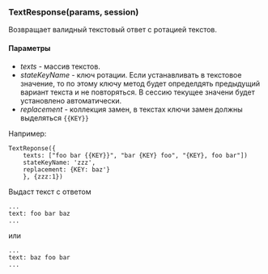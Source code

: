 ### TextResponse(params, session)
Возвращает валидный текстовый ответ с ротацией текстов.
#### Параметры
* _texts_ - массив текстов. 
* _stateKeyName_ - ключ ротации. Если устанавливать в текстовое значение, то по этому ключу метод будет определдять предыдущий вариант текста и не повторяться. В сессию текущее значени будет установлено автоматически.
* _replacement_ - коллекция замен, в текстах ключи замен должны выделяться `{{KEY}}`

Например:

```
TextReponse({
    texts: ["foo bar {{KEY}}", "bar {KEY} foo", "{KEY}, foo bar"])
    stateKeyName: 'zzz',
    replacement: {KEY: baz'}
    }, {zzz:1})
```
Выдаст текст с ответом
```
...
text: foo bar baz
...
```

 или

```
...
text: baz foo bar
...
```

